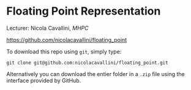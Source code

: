 # Floating Point Representation

Lecturer: Nicola Cavallini, *MHPC*

https://github.com/nicolacavallini/floating_point

To download this repo using `git`, simply type:

```
git clone git@github.com:nicolacavallini/floating_point.git
```

Alternatively you can download the entier folder in a `.zip` file
using the interface provided by GitHub.
